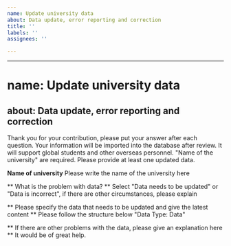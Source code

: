 ```yaml
---
name: Update university data
about: Data update, error reporting and correction
title: ''
labels: ''
assignees: ''

---
```


---
# name: Update university data
about: Data update, error reporting and correction
---

Thank you for your contribution, please put your answer after each question. Your information will be imported into the database after review. It will support global students and other overseas personnel.
"Name of the university" are required. Please provide at least one updated data.

**Name of university**
Please write the name of the university here

** What is the problem with data? **
Select "Data needs to be updated" or "Data is incorrect", if there are other circumstances, please explain

** Please specify the data that needs to be updated and give the latest content **
Please follow the structure below
"Data Type: Data"

** If there are other problems with the data, please give an explanation here **
It would be of great help.

